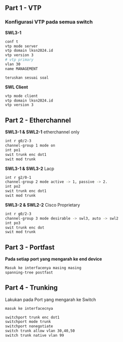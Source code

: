## Part 1 - VTP
### Konfigurasi VTP pada semua switch

**SWL3-1**
```bash
conf t
vtp mode server
vtp domain lksn2024.id
vtp version 3
# vtp primary
vlan 30
name MANAGEMENT

teruskan sesuai soal
```

**SWL Client**
```bash
vtp mode client
vtp domain lksn2024.id
vtp version 3
```

## Part 2 - Etherchannel
**SWL3-1 & SWL2-1** etherchannel only
```bash
int r g0/2-3
channel-group 1 mode on
int po1
swit trunk enc dot1
swit mod trunk
```
**SWL3-1 & SWL3-2** Lacp
```bash
int r g2/0-1
channel-group 2 mode active -> 1, passive -> 2.
int po2
swit trunk enc dot1
swit mod trunk
```
**SWL3-2 & SWL2-2** Cisco Proprietary
```bash
int r g0/2-3
channel-group 3 mode desirable -> swl3, auto -> swl2
int po3
swit trunk enc dot
swit mod trunk
```

## Part 3 - Portfast
**Pada setiap port yang mengarah ke end device**
```bash
Masuk ke interfacenya masing masing
spanning-tree postfast
```


## Part 4 - Trunking
Lakukan pada Port yang mengarah ke Switch
```bash
masuk ke interfacecnya

switchport trunk enc dot1
switchport mode trunk
switchport nonegotiate
switch trunk allow vlan 30,40,50
switch trunk native vlan 99
```
